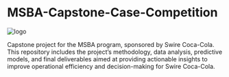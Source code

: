 # MSBA-Capstone-Case-Competition
![logo](https://github.com/user-attachments/assets/402b2a56-94d9-4e3c-811d-9ce1e660d6c4)

Capstone project for the MSBA program, sponsored by Swire Coca-Cola. This repository includes the project’s methodology, data analysis, predictive models, and final deliverables aimed at providing actionable insights to improve operational efficiency and decision-making for Swire Coca-Cola.
